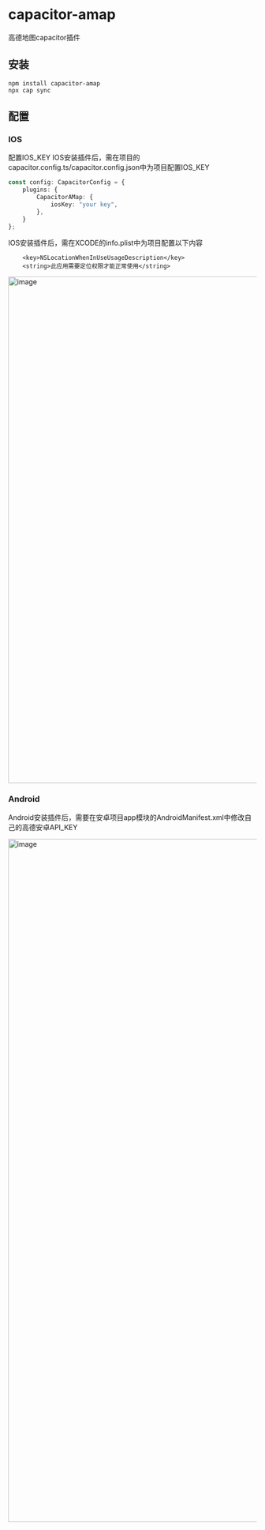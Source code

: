 # capacitor-amap
 高德地图capacitor插件

## 安装
```shell
npm install capacitor-amap
npx cap sync
```
## 配置
### IOS
配置IOS_KEY
IOS安装插件后，需在项目的capacitor.config.ts/capacitor.config.json中为项目配置IOS_KEY
```typescript
const config: CapacitorConfig = {
    plugins: {
        CapacitorAMap: {
            iosKey: "your key",
        },
    }
};
```

IOS安装插件后，需在XCODE的info.plist中为项目配置以下内容
```
    <key>NSLocationWhenInUseUsageDescription</key>
    <string>此应用需要定位权限才能正常使用</string>
```
<img width="1026" alt="image" src="https://user-images.githubusercontent.com/23025255/161018082-6904e5b1-e5e8-4621-bed1-772c7f1d5fbf.png">

### Android
Android安装插件后，需要在安卓项目app模块的AndroidManifest.xml中修改自己的高德安卓API_KEY

<img width="1384" alt="image" src="https://user-images.githubusercontent.com/23025255/161021530-eb2ba6d6-e4ed-41e9-b042-67f03f538933.png">
